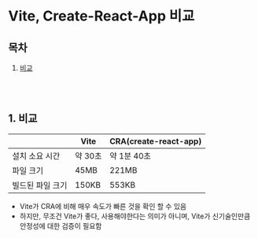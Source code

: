 # Vite, Create-React-App 비교

## 목차

1. [비교](#1-비교)

<br/>
<br/>

## 1. 비교

|           | Vite  | CRA(create-react-app) |
|-----------|-------|-----------------------|
| 설치 소요 시간  | 약 30초 | 약 1분 40초              |
| 파일 크기     | 45MB  | 221MB                 |
| 빌드된 파일 크기 | 150KB | 553KB                 |

- Vite가 CRA에 비해 매우 속도가 빠른 것을 확인 할 수 있음
- 하지만, 무조건 Vite가 좋다, 사용해야한다는 의미가 아니며, Vite가 신기술인만큼 안정성에 대한 검증이 필요함